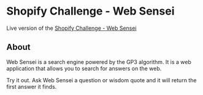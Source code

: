 # Shopify Challenge - Web Sensei

Live version of the [Shopify Challenge - Web Sensei](http://websensei.devchristiaan.me)

## About

Web Sensei is a search engine powered by the GP3 algorithm. It is a web application that allows you to search for answers on the web.

Try it out. Ask Web Sensei a question or wisdom quote and it will return the first answer it finds.
